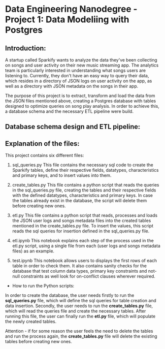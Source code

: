 # Data Engineering Nanodegree - Project 1: Data Modeliing with Postgres

## Introduction:

A startup called Sparkify wants to analyze the data they've been collecting on songs and user activity on their new music streaming app. The analytics team is particularly interested in understanding what songs users are listening to. Currently, they don't have an easy way to query their data, which resides in a directory of JSON logs on user activity on the app, as well as a directory with JSON metadata on the songs in their app.

The purpose of this project is to extract, transform and load the data from the JSON files mentioned above, creating a Postgres database with tables designed to optimize queries on song play analysis. In order to achieve this, a database schema and the necessary ETL pipeline were build.


## Database schema design and ETL pipeline:



## Explanation of the files:

This project contains six different files:

1. sql_queries.py
This file contains the necessary sql code to create the Sparkify tables, define their respective fields, datatypes, characteristics and primary keys, and to insert values into them.  

2. create_tables.py
This file contains a python script that reads the queries in the sql_queries.py file, creating the tables and their respective fields with the defined datatypes, characteristics and primary keys. In case the tables already exist in the database, the script will delete them before creating new ones.

3. etl.py
This file contains a python script that reads, processes and loads the JSON user logs and songs metadata files into the created tables mentioned in the create_tables.py file. To insert the values, this script reads the sql queries for insertion defined in the sql_queries.py file.

4. etl.ipynb
This notebook explains each step of the process used in the etl.py script, using a single file from each (user logs and songs metadata files) as an example.

5. test.ipynb
This notebook allows users to displays the first rows of each table in order to check them. It also contains sanity checks for the database that test column data types, primary key constraints and not-null constraints as well look for on-conflict clauses wherever required.


* How to run the Python scripts:

In order to create the database, the user needs firstly to run the **sql_queries.py** file, which will define the sql queries for table creation and data insertion. Secondly, the user needs to run the **create_tables.py** file, which will read the queries file and create the necessary tables. After running this file, the user can finally run the **etl.py** file, which will populate the newly created tables. 

Attention - if for some reason the user feels the need to delete the tables and run the process again, the **create_tables.py** file will delete the existing tables before creating new ones.
